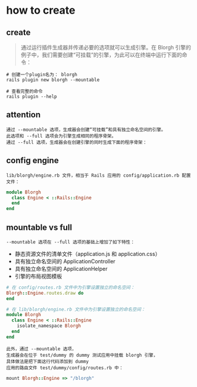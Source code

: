 # how to create

## create
> 通过运行插件生成器并传递必要的选项就可以生成引擎。在 Blorgh 引擎的例子中，我们需要创建“可挂载”的引擎，为此可以在终端中运行下面的命令：

```shell
# 创建一个plugin名为： blorgh
rails plugin new blorgh --mountable

# 查看完整的命令
rails plugin --help
```

## attention
~~~
通过 --mountable 选项，生成器会创建“可挂载”和具有独立命名空间的引擎。
此选项和 --full 选项会为引擎生成相同的程序骨架。
通过 --full 选项，生成器会在创建引擎的同时生成下面的程序骨架：
~~~

## config engine
~~~
lib/blorgh/engine.rb 文件，相当于 Rails 应用的 config/application.rb 配置文件：
~~~

```rb
module Blorgh
  class Engine < ::Rails::Engine
  end
end
```

## mountable vs full
~~~
--mountable 选项在 --full 选项的基础上增加了如下特性：
~~~

- 静态资源文件的清单文件（application.js 和 application.css）
- 具有独立命名空间的 ApplicationController
- 具有独立命名空间的 ApplicationHelper
- 引擎的布局视图模板

```rb
# 在 config/routes.rb 文件中为引擎设置独立的命名空间：
Blorgh::Engine.routes.draw do
end

# 在 lib/blorgh/engine.rb 文件中为引擎设置独立的命名空间：
module Blorgh
  class Engine < ::Rails::Engine
    isolate_namespace Blorgh
  end
end
```
~~~
此外，通过 --mountable 选项，
生成器会在位于 test/dummy 的 dummy 测试应用中挂载 blorgh 引擎，
具体做法是把下面这行代码添加到 dummy 
应用的路由文件 test/dummy/config/routes.rb 中：
~~~

```rb
mount Blorgh::Engine => "/blorgh"
```